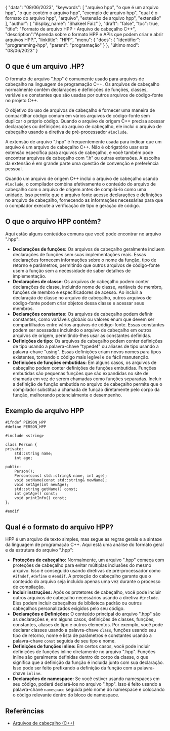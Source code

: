 {
"data": "08/06/2023",
  "keywords": [
"arquivo hpp",
"o que é um arquivo hpp",
"o que contém o arquivo hpp",
"exemplo de arquivo hpp",
"qual é o formato do arquivo hpp",
"arquivo",
"extensão de arquivo hpp",
"extensão"
],
  "author": {
"display_name": "Shakeel Faiz"
},
"draft": "false",
"toc": true,
"title": "Formato de arquivo HPP - Arquivo de cabeçalho C++",
  "description":"Aprenda sobre o formato HPP e APIs que podem criar e abrir arquivos HPP.",
"linktitle": "HPP",
  "menu": {
    "docs": {
      "identifier": "programming-hpp",
"parent": "programação"
}
},
"último mod": "08/06/2023"
}

## O que é um arquivo .HP?

O formato de arquivo ".hpp" é comumente usado para arquivos de cabeçalho na linguagem de programação C++. Os arquivos de cabeçalho normalmente contêm declarações e definições de funções, classes, variáveis e constantes que são usadas por outros arquivos de código-fonte no projeto C++.

O objetivo do uso de arquivos de cabeçalho é fornecer uma maneira de compartilhar código comum em vários arquivos de código-fonte sem duplicar o próprio código. Quando o arquivo de origem C++ precisa acessar declarações ou definições do arquivo de cabeçalho, ele inclui o arquivo de cabeçalho usando a diretiva de pré-processador `#include`.

A extensão de arquivo ".hpp" é frequentemente usada para indicar que um arquivo é um arquivo de cabeçalho C++. Não é obrigatório usar esta extensão específica para arquivos de cabeçalho, e você também pode encontrar arquivos de cabeçalho com “.h” ou outras extensões. A escolha da extensão é em grande parte uma questão de convenção e preferência pessoal.

Quando um arquivo de origem C++ inclui o arquivo de cabeçalho usando `#include`, o compilador combina efetivamente o conteúdo do arquivo de cabeçalho com o arquivo de origem antes de compilá-lo como uma unidade. Isso permite que o arquivo fonte acesse declarações e definições no arquivo de cabeçalho, fornecendo as informações necessárias para que o compilador execute a verificação de tipo e geração de código.

## O que o arquivo HPP contém?

Aqui estão alguns conteúdos comuns que você pode encontrar no arquivo ".hpp":

- **Declarações de funções:** Os arquivos de cabeçalho geralmente incluem declarações de funções sem suas implementações reais. Essas declarações fornecem informações sobre o nome da função, tipo de retorno e parâmetros, permitindo que outros arquivos de código-fonte usem a função sem a necessidade de saber detalhes de implementação.
- **Declarações de classe:** Os arquivos de cabeçalho podem conter declarações de classe, incluindo nome de classe, variáveis de membro, funções de membro e especificadores de acesso. Ao incluir a declaração de classe no arquivo de cabeçalho, outros arquivos de código-fonte podem criar objetos dessa classe e acessar seus membros.
- **Declarações constantes:** Os arquivos de cabeçalho podem definir constantes, como variáveis globais ou valores enum que devem ser compartilhados entre vários arquivos de código-fonte. Essas constantes podem ser acessadas incluindo o arquivo de cabeçalho em outros arquivos de origem, permitindo-lhes usar as constantes definidas.
- **Definições de tipo:** Os arquivos de cabeçalho podem conter definições de tipo usando a palavra-chave "typedef" ou aliases de tipo usando a palavra-chave "using". Essas definições criam novos nomes para tipos existentes, tornando o código mais legível e de fácil manutenção.
- **Definições de funções embutidas:** Em alguns casos, os arquivos de cabeçalho podem conter definições de funções embutidas. Funções embutidas são pequenas funções que são expandidas no site de chamada em vez de serem chamadas como funções separadas. Incluir a definição de função embutida no arquivo de cabeçalho permite que o compilador substitua a chamada de função diretamente pelo corpo da função, melhorando potencialmente o desempenho.

## Exemplo de arquivo HPP

```
#ifndef PERSON_HPP
#define PERSON_HPP

#include <string>

class Person {
private:
    std::string name;
    int age;

public:
    Person();
    Person(const std::string& name, int age);
    void setName(const std::string& newName);
    void setAge(int newAge);
    std::string getName() const;
    int getAge() const;
    void printInfo() const;
};

#endif

```

## Qual é o formato do arquivo HPP?

HPP é um arquivo de texto simples, mas segue as regras gerais e a sintaxe da linguagem de programação C++. Aqui está uma análise do formato geral e da estrutura do arquivo ".hpp":

- **Proteções de cabeçalho:** Normalmente, um arquivo ".hpp" começa com proteções de cabeçalho para evitar múltiplas inclusões do mesmo arquivo. Isso é conseguido usando diretivas de pré-processador como `#ifndef`, `#define` e `#endif`. A proteção do cabeçalho garante que o conteúdo do arquivo seja incluído apenas uma vez durante o processo de compilação.
- **Incluir instruções:** Após os protetores de cabeçalho, você pode incluir outros arquivos de cabeçalho necessários usando a diretiva `#include`. Eles podem incluir cabeçalhos de biblioteca padrão ou outros cabeçalhos personalizados exigidos pelo seu código.
- **Declarações e Definições:** O conteúdo principal do arquivo ".hpp" são as declarações e, em alguns casos, definições de classes, funções, constantes, aliases de tipo e outros elementos. Por exemplo, você pode declarar classes usando a palavra-chave `class`, funções usando seu tipo de retorno, nome e lista de parâmetros e constantes usando a palavra-chave `const` seguida de seu tipo e nome.
- **Definições de funções inline:** Em certos casos, você pode incluir definições de funções inline diretamente no arquivo ".hpp". Funções inline são geralmente definidas dentro do corpo da classe, o que significa que a definição da função é incluída junto com sua declaração. Isso pode ser feito prefixando a definição da função com a palavra-chave `inline`.
- **Declarações de namespace:** Se você estiver usando namespaces em seu código, poderá declará-los no arquivo ".hpp". Isso é feito usando a palavra-chave `namespace` seguida pelo nome do namespace e colocando o código relevante dentro do bloco de namespace.

## Referências
* [Arquivos de cabeçalho (C++)](https://learn.microsoft.com/en-us/cpp/cpp/header-files-cpp?view=msvc-160)

